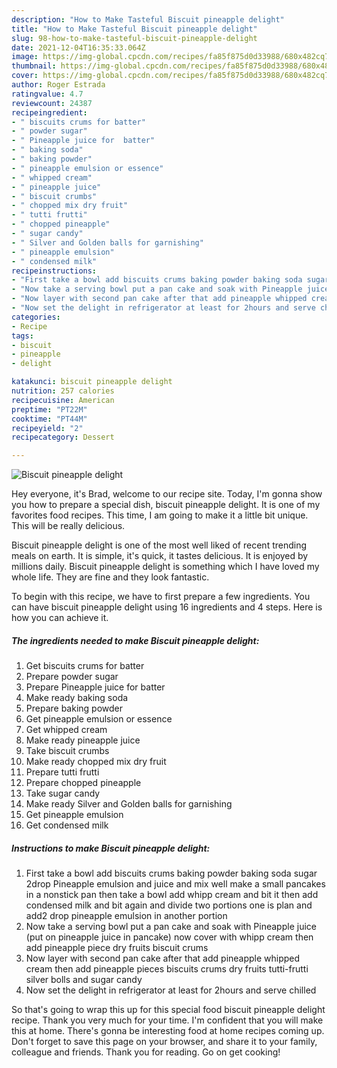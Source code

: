```yaml
---
description: "How to Make Tasteful Biscuit pineapple delight"
title: "How to Make Tasteful Biscuit pineapple delight"
slug: 98-how-to-make-tasteful-biscuit-pineapple-delight
date: 2021-12-04T16:35:33.064Z
image: https://img-global.cpcdn.com/recipes/fa85f875d0d33988/680x482cq70/biscuit-pineapple-delight-recipe-main-photo.jpg
thumbnail: https://img-global.cpcdn.com/recipes/fa85f875d0d33988/680x482cq70/biscuit-pineapple-delight-recipe-main-photo.jpg
cover: https://img-global.cpcdn.com/recipes/fa85f875d0d33988/680x482cq70/biscuit-pineapple-delight-recipe-main-photo.jpg
author: Roger Estrada
ratingvalue: 4.7
reviewcount: 24387
recipeingredient:
- " biscuits crums for batter"
- " powder sugar"
- " Pineapple juice for  batter"
- " baking soda"
- " baking powder"
- " pineapple emulsion or essence"
- " whipped cream"
- " pineapple juice"
- " biscuit crumbs"
- " chopped mix dry fruit"
- " tutti frutti"
- " chopped pineapple"
- " sugar candy"
- " Silver and Golden balls for garnishing"
- " pineapple emulsion"
- " condensed milk"
recipeinstructions:
- "First take a bowl add biscuits crums baking powder baking soda sugar 2drop Pineapple emulsion and juice and mix well make a small pancakes in a nonstick pan then take a bowl add whipp cream and bit it then add condensed milk and bit again and divide two portions one is plan and add2 drop pineapple emulsion in another portion"
- "Now take a serving bowl put a pan cake and soak with Pineapple juice (put on pineapple juice in pancake) now cover with whipp cream then add pineapple piece dry fruits biscuit crums"
- "Now layer with second pan cake after that add pineapple whipped cream then add pineapple pieces biscuits crums dry fruits tutti-frutti silver bolls and sugar candy"
- "Now set the delight in refrigerator at least for 2hours and serve chilled"
categories:
- Recipe
tags:
- biscuit
- pineapple
- delight

katakunci: biscuit pineapple delight 
nutrition: 257 calories
recipecuisine: American
preptime: "PT22M"
cooktime: "PT44M"
recipeyield: "2"
recipecategory: Dessert

---
```



![Biscuit pineapple delight](https://img-global.cpcdn.com/recipes/fa85f875d0d33988/680x482cq70/biscuit-pineapple-delight-recipe-main-photo.jpg)

Hey everyone, it's Brad, welcome to our recipe site. Today, I'm gonna show you how to prepare a special dish, biscuit pineapple delight. It is one of my favorites food recipes. This time, I am going to make it a little bit unique. This will be really delicious.



Biscuit pineapple delight is one of the most well liked of recent trending meals on earth. It is simple, it's quick, it tastes delicious. It is enjoyed by millions daily. Biscuit pineapple delight is something which I have loved my whole life. They are fine and they look fantastic.


To begin with this recipe, we have to first prepare a few ingredients. You can have biscuit pineapple delight using 16 ingredients and 4 steps. Here is how you can achieve it.

<!--inarticleads1-->

##### The ingredients needed to make Biscuit pineapple delight:

1. Get  biscuits crums for batter
1. Prepare  powder sugar
1. Prepare  Pineapple juice for  batter
1. Make ready  baking soda
1. Prepare  baking powder
1. Get  pineapple emulsion or essence
1. Get  whipped cream
1. Make ready  pineapple juice
1. Take  biscuit crumbs
1. Make ready  chopped mix dry fruit
1. Prepare  tutti frutti
1. Prepare  chopped pineapple
1. Take  sugar candy
1. Make ready  Silver and Golden balls for garnishing
1. Get  pineapple emulsion
1. Get  condensed milk




<!--inarticleads2-->

##### Instructions to make Biscuit pineapple delight:

1. First take a bowl add biscuits crums baking powder baking soda sugar 2drop Pineapple emulsion and juice and mix well make a small pancakes in a nonstick pan then take a bowl add whipp cream and bit it then add condensed milk and bit again and divide two portions one is plan and add2 drop pineapple emulsion in another portion
1. Now take a serving bowl put a pan cake and soak with Pineapple juice (put on pineapple juice in pancake) now cover with whipp cream then add pineapple piece dry fruits biscuit crums
1. Now layer with second pan cake after that add pineapple whipped cream then add pineapple pieces biscuits crums dry fruits tutti-frutti silver bolls and sugar candy
1. Now set the delight in refrigerator at least for 2hours and serve chilled




So that's going to wrap this up for this special food biscuit pineapple delight recipe. Thank you very much for your time. I'm confident that you will make this at home. There's gonna be interesting food at home recipes coming up. Don't forget to save this page on your browser, and share it to your family, colleague and friends. Thank you for reading. Go on get cooking!
